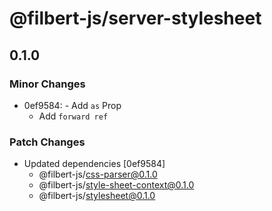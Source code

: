 # @filbert-js/server-stylesheet

## 0.1.0
### Minor Changes

- 0ef9584: - Add `as` Prop
  - Add `forward ref`

### Patch Changes

- Updated dependencies [0ef9584]
  - @filbert-js/css-parser@0.1.0
  - @filbert-js/style-sheet-context@0.1.0
  - @filbert-js/stylesheet@0.1.0
